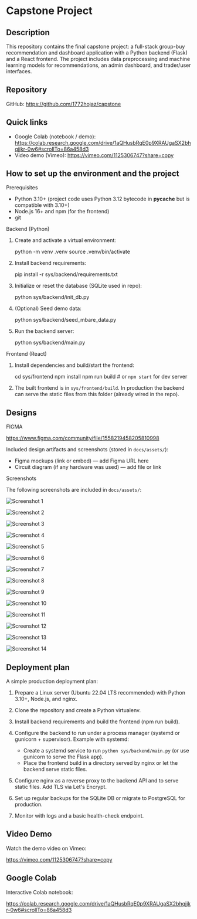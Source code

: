 # Capstone Project

Description
-----------

This repository contains the final capstone project: a full-stack group-buy recommendation and dashboard application with a Python backend (Flask) and a React frontend. The project includes data preprocessing and machine learning models for recommendations, an admin dashboard, and trader/user interfaces.

Repository
----------

GitHub: https://github.com/1772hojaz/capstone

Quick links
-----------

- Google Colab (notebook / demo): https://colab.research.google.com/drive/1aQHusbRqE0p9XRAUgaSX2bhqjjkr-0w6#scrollTo=86a458d3
- Video demo (Vimeo): https://vimeo.com/1125306747?share=copy

How to set up the environment and the project
---------------------------------------------

Prerequisites

- Python 3.10+ (project code uses Python 3.12 bytecode in __pycache__ but is compatible with 3.10+)
- Node.js 16+ and npm (for the frontend)
- git

Backend (Python)

1. Create and activate a virtual environment:

   python -m venv .venv
   source .venv/bin/activate
2. Install backend requirements:

   pip install -r sys/backend/requirements.txt
3. Initialize or reset the database (SQLite used in repo):

   python sys/backend/init_db.py
4. (Optional) Seed demo data:

   python sys/backend/seed_mbare_data.py
5. Run the backend server:

   python sys/backend/main.py

Frontend (React)

1. Install dependencies and build/start the frontend:

   cd sys/frontend
   npm install
   npm run build   # or `npm start` for dev server
2. The built frontend is in `sys/frontend/build`. In production the backend can serve the static files from this folder (already wired in the repo).

Designs
-------
FIGMA

https://www.figma.com/community/file/1558219458205810998 

Included design artifacts and screenshots (stored in `docs/assets/`):

- Figma mockups (link or embed) — add Figma URL here
- Circuit diagram (if any hardware was used) — add file or link

Screenshots

The following screenshots are included in `docs/assets/`:

![Screenshot 1](docs/assets/Screenshot%20from%202025-10-07%2023-00-39.png)

![Screenshot 2](docs/assets/Screenshot%20from%202025-10-07%2023-00-48.png)

![Screenshot 3](docs/assets/Screenshot%20from%202025-10-07%2023-00-53.png)

![Screenshot 4](docs/assets/Screenshot%20from%202025-10-07%2023-00-58.png)

![Screenshot 5](docs/assets/Screenshot%20from%202025-10-07%2023-01-15.png)

![Screenshot 6](docs/assets/Screenshot%20from%202025-10-07%2023-01-23.png)

![Screenshot 7](docs/assets/Screenshot%20from%202025-10-07%2023-01-30.png)

![Screenshot 8](docs/assets/Screenshot%20from%202025-10-07%2023-01-34.png)

![Screenshot 9](docs/assets/Screenshot%20from%202025-10-07%2023-01-45.png)

![Screenshot 10](docs/assets/Screenshot%20from%202025-10-07%2023-01-53.png)

![Screenshot 11](docs/assets/Screenshot%20from%202025-10-07%2023-01-59.png)

![Screenshot 12](docs/assets/Screenshot%20from%202025-10-07%2023-02-04.png)

![Screenshot 13](docs/assets/Screenshot%20from%202025-10-07%2023-02-11.png)

![Screenshot 14](docs/assets/Screenshot%20from%202025-10-07%2023-02-15.png)

Deployment plan
---------------

A simple production deployment plan:

1. Prepare a Linux server (Ubuntu 22.04 LTS recommended) with Python 3.10+, Node.js, and nginx.
2. Clone the repository and create a Python virtualenv.
3. Install backend requirements and build the frontend (npm run build).
4. Configure the backend to run under a process manager (systemd or gunicorn + supervisor). Example with systemd:

   - Create a systemd service to run `python sys/backend/main.py` (or use gunicorn to serve the Flask app).
   - Place the frontend build in a directory served by nginx or let the backend serve static files.
5. Configure nginx as a reverse proxy to the backend API and to serve static files. Add TLS via Let's Encrypt.
6. Set up regular backups for the SQLite DB or migrate to PostgreSQL for production.
7. Monitor with logs and a basic health-check endpoint.

Video Demo
----------

Watch the demo video on Vimeo:

https://vimeo.com/1125306747?share=copy

Google Colab
------------

Interactive Colab notebook:

https://colab.research.google.com/drive/1aQHusbRqE0p9XRAUgaSX2bhqjjkr-0w6#scrollTo=86a458d3
